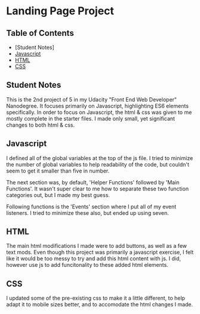 # Landing Page Project

## Table of Contents

* [Student Notes]
* [Javascript](#javascript)
* [HTML](#html)
* [CSS](#css)


## Student Notes

This is the 2nd project of 5 in my Udacity "Front End Web Developer" Nanodegree. It focuses primarily on Javascript, highlighting ES6 elements specifically. In order to focus on Javascript, the html & css was given to me mostly complete in the starter files. I made only small, yet significant changes to both html & css.


## Javascript

I defined all of the global variables at the top of the js file. I tried to minimize the number of global variables to help readability of the code, but couldn't seem to get it smaller than five in number.

The next section was, by default, 'Helper Functions' followed by 'Main Functions'. It wasn't super clear to me how to separate these two function categories out, but I made my best guess.

Following functions is the 'Events' section where I put all of my event listeners. I tried to minimize these also, but ended up using seven.


## HTML

The main html modifications I made were to add buttons, as well as a few text mods. Even though this project was primarily a javascript exercise, I felt like it would be too messy to try and add this html content with js. I did, however use js to add funcitonality to these added html elements.


## CSS

I updated some of the pre-existing css to make it a little different, to help adapt it to mobile sizes better, and to accomodate the html changes I made.
